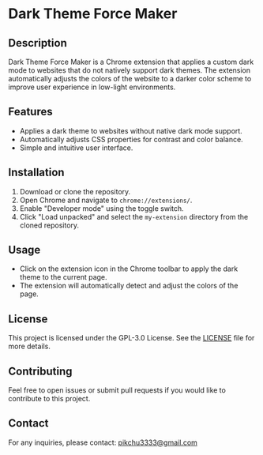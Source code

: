 # Dark Theme Force Maker

## Description

Dark Theme Force Maker is a Chrome extension that applies a custom dark mode to websites that do not natively support dark themes. The extension automatically adjusts the colors of the website to a darker color scheme to improve user experience in low-light environments.

## Features

- Applies a dark theme to websites without native dark mode support.
- Automatically adjusts CSS properties for contrast and color balance.
- Simple and intuitive user interface.

## Installation

1. Download or clone the repository.
2. Open Chrome and navigate to `chrome://extensions/`.
3. Enable "Developer mode" using the toggle switch.
4. Click "Load unpacked" and select the `my-extension` directory from the cloned repository.

## Usage

- Click on the extension icon in the Chrome toolbar to apply the dark theme to the current page.
- The extension will automatically detect and adjust the colors of the page.

## License

This project is licensed under the GPL-3.0 License. See the [LICENSE](LICENSE) file for more details.

## Contributing

Feel free to open issues or submit pull requests if you would like to contribute to this project.

## Contact

For any inquiries, please contact: [pikchu3333@gmail.com](mailto:pikchu3333@gmail.com)
